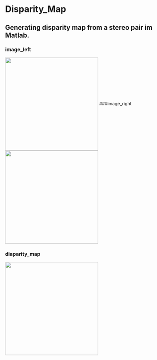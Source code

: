 # Disparity_Map
Generating disparity map from a stereo pair im Matlab.
---
### image_left
<img src="https://raw.githubusercontent.com/postpascal/Disparity_map_Matlab/master/scene_l.bmp" width = "300" height = "300" align=center />
###image_right
<img src="https://raw.githubusercontent.com/postpascal/Disparity_map_Matlab/master/scene_r.bmp" width = "300" height = "300" align=center />

### diaparity_map
<img src="https://raw.githubusercontent.com/postpascal/Disparity_map_Matlab/master/M2/M2_with_gradient_with_gaussian.png" width = "300" height = "300" align=center />
